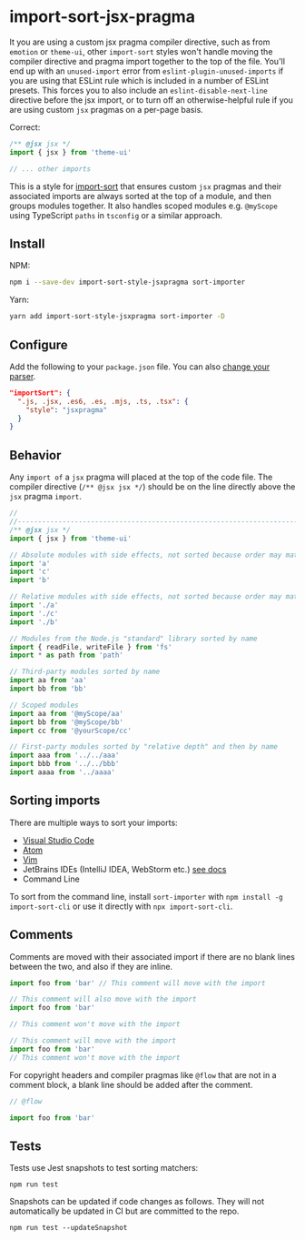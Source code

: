 # import-sort-jsx-pragma

It you are using a custom jsx pragma compiler directive, such as from `emotion` or `theme-ui`, other `import-sort`
styles won't handle moving the compiler directive and pragma import together to the top of the file. You'll end up
with an `unused-import` error from `eslint-plugin-unused-imports` if you are using that ESLint rule which is included
in a number of ESLint presets. This forces you to also include an `eslint-disable-next-line` directive before the
jsx import, or to turn off an otherwise-helpful rule if you are using custom `jsx` pragmas on a per-page basis.

Correct:

```js
/** @jsx jsx */
import { jsx } from 'theme-ui'

// ... other imports
```

This is a style for [import-sort](https://github.com/renke/import-sort) that ensures custom `jsx` pragmas and their
associated imports are always sorted at the top of a module, and then groups modules together. It also handles
scoped modules e.g. `@myScope` using TypeScript `paths` in `tsconfig` or a similar approach.

## Install

NPM:

```bash
npm i --save-dev import-sort-style-jsxpragma sort-importer
```

Yarn:

```bash
yarn add import-sort-style-jsxpragma sort-importer -D
```

## Configure

Add the following to your `package.json` file. You can also [change your parser](https://github.com/renke/import-sort#using-a-different-style-or-parser).

```json
"importSort": {
  ".js, .jsx, .es6, .es, .mjs, .ts, .tsx": {
    "style": "jsxpragma"
  }
}
```

## Behavior

Any `import of` a `jsx` pragma will placed at the top of the code file. The compiler directive
(`/** @jsx jsx */`) should be on the line directly above the `jsx` pragma `import`.

```js
//
//----------------------------------------------------------------------------
/** @jsx jsx */
import { jsx } from 'theme-ui'

// Absolute modules with side effects, not sorted because order may matter)
import 'a'
import 'c'
import 'b'

// Relative modules with side effects, not sorted because order may matter
import './a'
import './c'
import './b'

// Modules from the Node.js "standard" library sorted by name
import { readFile, writeFile } from 'fs'
import * as path from 'path'

// Third-party modules sorted by name
import aa from 'aa'
import bb from 'bb'

// Scoped modules
import aa from '@myScope/aa'
import bb from '@myScope/bb'
import cc from '@yourScope/cc'

// First-party modules sorted by "relative depth" and then by name
import aaa from '../../aaa'
import bbb from '../../bbb'
import aaaa from '../aaaa'
```

## Sorting imports

There are multiple ways to sort your imports:

- [Visual Studio Code](https://marketplace.visualstudio.com/items?itemName=amatiasq.sort-imports)
- [Atom](https://atom.io/packages/atom-import-sort)
- [Vim](https://github.com/ruanyl/vim-sort-imports)
- JetBrains IDEs (IntelliJ IDEA, WebStorm etc.) [see docs](https://github.com/renke/import-sort#jetbrains-ides)
- Command Line

To sort from the command line, install `sort-importer` with `npm install -g import-sort-cli` or use it directly with `npx import-sort-cli`.

## Comments

Comments are moved with their associated import if there are no blank lines between the two, and also if they are inline.

```js
import foo from 'bar' // This comment will move with the import
```

```js
// This comment will also move with the import
import foo from 'bar'
```

```js
// This comment won't move with the import

// This comment will move with the import
import foo from 'bar'
// This comment won't move with the import
```

For copyright headers and compiler pragmas like `@flow` that are not in a comment block, a blank line should be added after the comment.

```js
// @flow

import foo from 'bar'
```

## Tests

Tests use Jest snapshots to test sorting matchers:

`npm run test`

Snapshots can be updated if code changes as follows. They will not automatically be updated in CI but are committed to the repo.

`npm run test --updateSnapshot`
